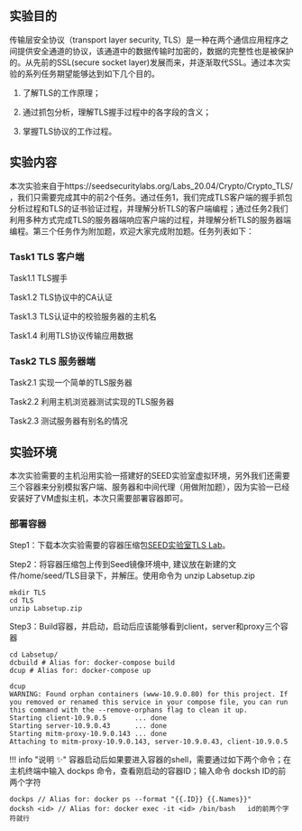 ## 实验目的
传输层安全协议（transport layer security, TLS）是一种在两个通信应用程序之间提供安全通道的协议，该通道中的数据传输时加密的，数据的完整性也是被保护的。从先前的SSL(secure socket layer)发展而来，并逐渐取代SSL。通过本次实验的系列任务期望能够达到如下几个目的。

1. 了解TLS的工作原理；

2. 通过抓包分析，理解TLS握手过程中的各字段的含义；

3. 掌握TLS协议的工作过程。


## 实验内容

本次实验来自于https://seedsecuritylabs.org/Labs_20.04/Crypto/Crypto_TLS/ ，我们只需要完成其中的前2个任务。通过任务1，我们完成TLS客户端的握手抓包分析过程和TLS的证书验证过程，并理解分析TLS的客户端编程；通过任务2我们利用多种方式完成TLS的服务器端响应客户端的过程，并理解分析TLS的服务器端编程。第三个任务作为附加题，欢迎大家完成附加题。任务列表如下：

### Task1 TLS 客户端

Task1.1 TLS握手

Task1.2 TLS协议中的CA认证

Task1.3 TLS认证中的校验服务器的主机名

Task1.4 利用TLS协议传输应用数据

### Task2 TLS 服务器端

Task2.1 实现一个简单的TLS服务器

Task2.2 利用主机浏览器测试实现的TLS服务器

Task2.3 测试服务器有别名的情况


## 实验环境

本次实验需要的主机沿用实验一搭建好的SEED实验室虚拟环境，另外我们还需要三个容器来分别模拟客户端、服务器和中间代理（用做附加题），因为实验一已经安装好了VM虚拟主机，本次只需要部署容器即可。

###  部署容器

Step1：下载本次实验需要的容器压缩包[SEED实验室TLS Lab](https://seedsecuritylabs.org/Labs_20.04/Crypto/Crypto_TLS/)。

Step2：将容器压缩包上传到Seed镜像环境中, 建议放在新建的文件/home/seed/TLS目录下，并解压。使用命令为 unzip Labsetup.zip

    mkdir TLS
    cd TLS
    unzip Labsetup.zip

Step3：Build容器，并启动，启动后应该能够看到client，server和proxy三个容器
    
    cd Labsetup/
    dcbuild # Alias for: docker-compose build
    dcup # Alias for: docker-compose up

    dcup
    WARNING: Found orphan containers (www-10.9.0.80) for this project. If you removed or renamed this service in your compose file, you can run this command with the --remove-orphans flag to clean it up.
    Starting client-10.9.0.5       ... done
    Starting server-10.9.0.43      ... done
    Starting mitm-proxy-10.9.0.143 ... done
    Attaching to mitm-proxy-10.9.0.143, server-10.9.0.43, client-10.9.0.5


!!! info "说明 :sparkles:"
容器启动后如果要进入容器的shell，需要通过如下两个命令；在主机终端中输入 dockps 命令，查看刚启动的容器ID；输入命令 docksh ID的前两个字符
    
    dockps // Alias for: docker ps --format "{{.ID}} {{.Names}}"
    docksh <id> // Alias for: docker exec -it <id> /bin/bash   id的前两个字符就行


